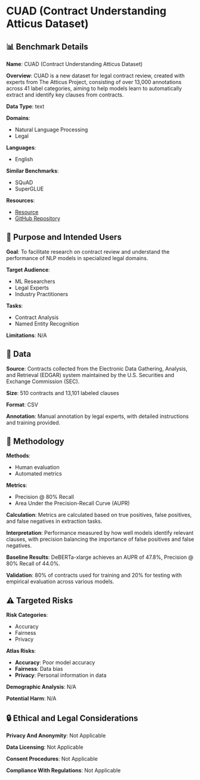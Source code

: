 # CUAD (Contract Understanding Atticus Dataset)

## 📊 Benchmark Details

**Name**: CUAD (Contract Understanding Atticus Dataset)

**Overview**: CUAD is a new dataset for legal contract review, created with experts from The Atticus Project, consisting of over 13,000 annotations across 41 label categories, aiming to help models learn to automatically extract and identify key clauses from contracts.

**Data Type**: text

**Domains**:
- Natural Language Processing
- Legal

**Languages**:
- English

**Similar Benchmarks**:
- SQuAD
- SuperGLUE

**Resources**:
- [Resource](https://atticusprojectai.org/cuad)
- [GitHub Repository](https://github.com/TheAtticusProject/cuad)

## 🎯 Purpose and Intended Users

**Goal**: To facilitate research on contract review and understand the performance of NLP models in specialized legal domains.

**Target Audience**:
- ML Researchers
- Legal Experts
- Industry Practitioners

**Tasks**:
- Contract Analysis
- Named Entity Recognition

**Limitations**: N/A

## 💾 Data

**Source**: Contracts collected from the Electronic Data Gathering, Analysis, and Retrieval (EDGAR) system maintained by the U.S. Securities and Exchange Commission (SEC).

**Size**: 510 contracts and 13,101 labeled clauses

**Format**: CSV

**Annotation**: Manual annotation by legal experts, with detailed instructions and training provided.

## 🔬 Methodology

**Methods**:
- Human evaluation
- Automated metrics

**Metrics**:
- Precision @ 80% Recall
- Area Under the Precision-Recall Curve (AUPR)

**Calculation**: Metrics are calculated based on true positives, false positives, and false negatives in extraction tasks.

**Interpretation**: Performance measured by how well models identify relevant clauses, with precision balancing the importance of false positives and false negatives.

**Baseline Results**: DeBERTa-xlarge achieves an AUPR of 47.8%, Precision @ 80% Recall of 44.0%.

**Validation**: 80% of contracts used for training and 20% for testing with empirical evaluation across various models.

## ⚠️ Targeted Risks

**Risk Categories**:
- Accuracy
- Fairness
- Privacy

**Atlas Risks**:
- **Accuracy**: Poor model accuracy
- **Fairness**: Data bias
- **Privacy**: Personal information in data

**Demographic Analysis**: N/A

**Potential Harm**: N/A

## 🔒 Ethical and Legal Considerations

**Privacy And Anonymity**: Not Applicable

**Data Licensing**: Not Applicable

**Consent Procedures**: Not Applicable

**Compliance With Regulations**: Not Applicable
